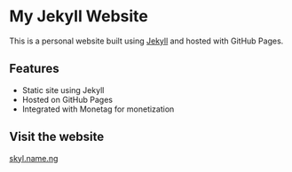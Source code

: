 # My Jekyll Website

This is a personal website built using [Jekyll](https://jekyllrb.com) and hosted with GitHub Pages.

## Features

- Static site using Jekyll
- Hosted on GitHub Pages
- Integrated with Monetag for monetization

## Visit the website

[skyl.name.ng](https://skyl.name.ng)
